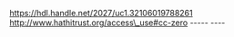 https://hdl.handle.net/2027/uc1.32106019788261 http://www.hathitrust.org/access\_use#cc-zero <!-- PageNumber="." --> \----- ---- 